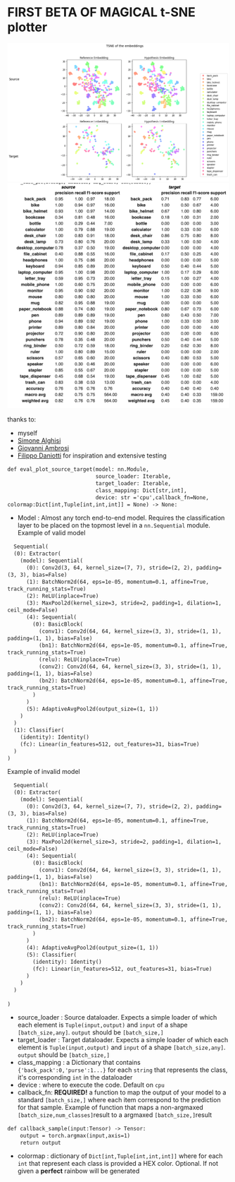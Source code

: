# FIRST BETA OF MAGICAL t-SNE plotter

![Screenshot](demo.png)
![Screenshot](pandas.png)

thanks to:
* myself
*  [Simone Alghisi](https://github.com/Simone-Alghisi/Simone-Alghisi)
*  [Giovanni Ambrosi]()
*  [Filippo Daniotti]()
for inspiration and extensive testing

```
def eval_plot_source_target(model: nn.Module,
                            source_loader: Iterable,
                            target_loader: Iterable,
                            class_mapping: Dict[str,int],
                            device: str ='cpu',callback_fn=None, colormap:Dict[int,Tuple[int,int,int]] = None) -> None:
```


* Model : Almost any torch end-to-end model. Requires the classification layer to be placed on the topmost level in a ```nn.Sequential``` module. Example of valid model
```
  Sequential(
  (0): Extractor(
    (model): Sequential(
      (0): Conv2d(3, 64, kernel_size=(7, 7), stride=(2, 2), padding=(3, 3), bias=False)
      (1): BatchNorm2d(64, eps=1e-05, momentum=0.1, affine=True, track_running_stats=True)
      (2): ReLU(inplace=True)
      (3): MaxPool2d(kernel_size=3, stride=2, padding=1, dilation=1, ceil_mode=False)
      (4): Sequential(
        (0): BasicBlock(
          (conv1): Conv2d(64, 64, kernel_size=(3, 3), stride=(1, 1), padding=(1, 1), bias=False)
          (bn1): BatchNorm2d(64, eps=1e-05, momentum=0.1, affine=True, track_running_stats=True)
          (relu): ReLU(inplace=True)
          (conv2): Conv2d(64, 64, kernel_size=(3, 3), stride=(1, 1), padding=(1, 1), bias=False)
          (bn2): BatchNorm2d(64, eps=1e-05, momentum=0.1, affine=True, track_running_stats=True)
        )
      )
      (5): AdaptiveAvgPool2d(output_size=(1, 1))
    )
  )
  (1): Classifier(
    (identity): Identity()
    (fc): Linear(in_features=512, out_features=31, bias=True)
  )
)
```
Example of invalid model
```
  Sequential(
  (0): Extractor(
    (model): Sequential(
      (0): Conv2d(3, 64, kernel_size=(7, 7), stride=(2, 2), padding=(3, 3), bias=False)
      (1): BatchNorm2d(64, eps=1e-05, momentum=0.1, affine=True, track_running_stats=True)
      (2): ReLU(inplace=True)
      (3): MaxPool2d(kernel_size=3, stride=2, padding=1, dilation=1, ceil_mode=False)
      (4): Sequential(
        (0): BasicBlock(
          (conv1): Conv2d(64, 64, kernel_size=(3, 3), stride=(1, 1), padding=(1, 1), bias=False)
          (bn1): BatchNorm2d(64, eps=1e-05, momentum=0.1, affine=True, track_running_stats=True)
          (relu): ReLU(inplace=True)
          (conv2): Conv2d(64, 64, kernel_size=(3, 3), stride=(1, 1), padding=(1, 1), bias=False)
          (bn2): BatchNorm2d(64, eps=1e-05, momentum=0.1, affine=True, track_running_stats=True)
        )
      )
      (4): AdaptiveAvgPool2d(output_size=(1, 1))
      (5): Classifier(
        (identity): Identity()
        (fc): Linear(in_features=512, out_features=31, bias=True)
      ) 
    )
  )

)
```

* source_loader : Source dataloader. Expects a simple loader of which each element is ```Tuple(input,output)``` and ```input``` of a shape ```[batch_size,any]```. ```output``` should be ```[batch_size,]```
* target_loader : Target dataloader. Expects a simple loader of which each element is ```Tuple(input,output)``` and ```input``` of a shape ```[batch_size,any]```. ```output``` should be ```[batch_size,]```
* class_mapping : a Dictionary that contains ```{'back_pack':0,'purse':1...}``` for each ```string``` that represents the class, it's corresponding ```int``` in the dataloader
* device : where to execute the code. Default on ```cpu```
* callback_fn: **REQUIRED!** a function to map the output of your model to a standard ```[batch_size,]``` where each item correspond to the prediction for that sample. Example of function that maps a non-argmaxed  ```[batch_size,num_classes]```result to a argmaxed ```[batch_size,]```result
```
def callback_sample(input:Tensor) -> Tensor:
    output = torch.argmax(input,axis=1)
    return output
```
* colormap : dictionary of ```Dict[int,Tuple[int,int,int]]``` where for each ```int``` that represent each class is provided a HEX color. Optional. If not given a **perfect** rainbow will be generated
